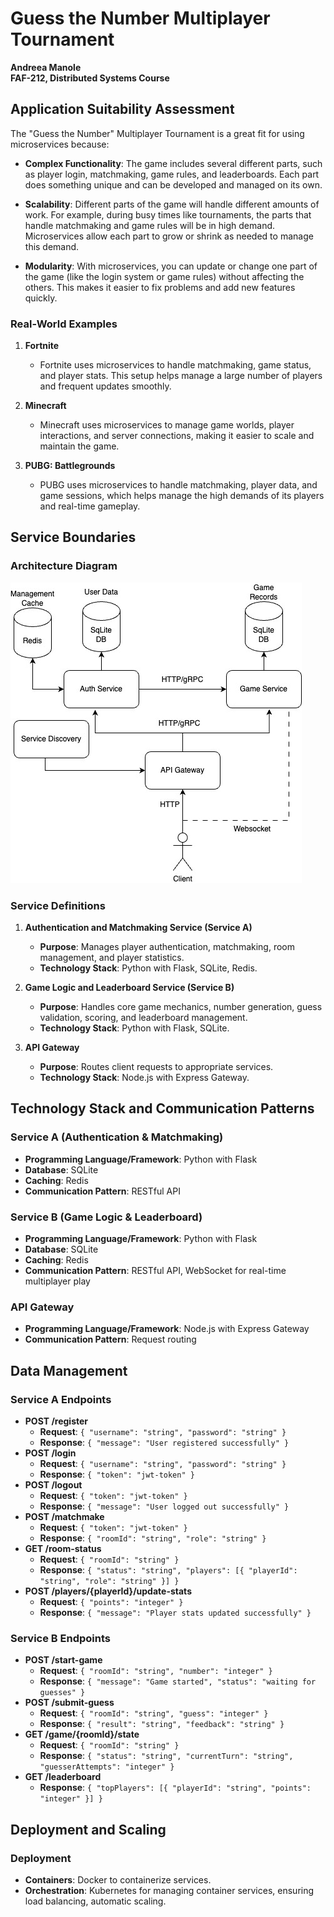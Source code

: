 # Guess the Number Multiplayer Tournament

**Andreea Manole**  
**FAF-212, Distributed Systems Course**

## Application Suitability Assessment

The "Guess the Number" Multiplayer Tournament is a great fit for using microservices because:

- **Complex Functionality**: The game includes several different parts, such as player login, matchmaking, game rules, and leaderboards. Each part does something unique and can be developed and managed on its own.

- **Scalability**: Different parts of the game will handle different amounts of work. For example, during busy times like tournaments, the parts that handle matchmaking and game rules will be in high demand. Microservices allow each part to grow or shrink as needed to manage this demand.

- **Modularity**: With microservices, you can update or change one part of the game (like the login system or game rules) without affecting the others. This makes it easier to fix problems and add new features quickly.

### Real-World Examples

1. **Fortnite**

   - Fortnite uses microservices to handle matchmaking, game status, and player stats. This setup helps manage a large number of players and frequent updates smoothly.

2. **Minecraft**

   - Minecraft uses microservices to manage game worlds, player interactions, and server connections, making it easier to scale and maintain the game.

3. **PUBG: Battlegrounds**
   - PUBG uses microservices to handle matchmaking, player data, and game sessions, which helps manage the high demands of its players and real-time gameplay.

## Service Boundaries

### Architecture Diagram

![Diagram](Diagrams/PAD1.jpg)

### Service Definitions

1. **Authentication and Matchmaking Service (Service A)**

   - **Purpose**: Manages player authentication, matchmaking, room management, and player statistics.
   - **Technology Stack**: Python with Flask, SQLite, Redis.

2. **Game Logic and Leaderboard Service (Service B)**

   - **Purpose**: Handles core game mechanics, number generation, guess validation, scoring, and leaderboard management.
   - **Technology Stack**: Python with Flask, SQLite.

3. **API Gateway**
   - **Purpose**: Routes client requests to appropriate services.
   - **Technology Stack**: Node.js with Express Gateway.

## Technology Stack and Communication Patterns

### Service A (Authentication & Matchmaking)

- **Programming Language/Framework**: Python with Flask
- **Database**: SQLite
- **Caching**: Redis
- **Communication Pattern**: RESTful API

### Service B (Game Logic & Leaderboard)

- **Programming Language/Framework**: Python with Flask
- **Database**: SQLite
- **Caching**: Redis
- **Communication Pattern**: RESTful API, WebSocket for real-time multiplayer play

### API Gateway

- **Programming Language/Framework**: Node.js with Express Gateway
- **Communication Pattern**: Request routing

## Data Management

### Service A Endpoints

- **POST /register**
  - **Request**: `{ "username": "string", "password": "string" }`
  - **Response**: `{ "message": "User registered successfully" }`
- **POST /login**
  - **Request**: `{ "username": "string", "password": "string" }`
  - **Response**: `{ "token": "jwt-token" }`
- **POST /logout**
  - **Request**: `{ "token": "jwt-token" }`
  - **Response**: `{ "message": "User logged out successfully" }`
- **POST /matchmake**
  - **Request**: `{ "token": "jwt-token" }`
  - **Response**: `{ "roomId": "string", "role": "string" }`
- **GET /room-status**
  - **Request**: `{ "roomId": "string" }`
  - **Response**: `{ "status": "string", "players": [{ "playerId": "string", "role": "string" }] }`
- **POST /players/{playerId}/update-stats**
  - **Request**: `{ "points": "integer" }`
  - **Response**: `{ "message": "Player stats updated successfully" }`

### Service B Endpoints

- **POST /start-game**
  - **Request**: `{ "roomId": "string", "number": "integer" }`
  - **Response**: `{ "message": "Game started", "status": "waiting for guesses" }`
- **POST /submit-guess**
  - **Request**: `{ "roomId": "string", "guess": "integer" }`
  - **Response**: `{ "result": "string", "feedback": "string" }`
- **GET /game/{roomId}/state**
  - **Request**: `{ "roomId": "string" }`
  - **Response**: `{ "status": "string", "currentTurn": "string", "guesserAttempts": "integer" }`
- **GET /leaderboard**
  - **Response**: `{ "topPlayers": [{ "playerId": "string", "points": "integer" }] }`

## Deployment and Scaling

### Deployment

- **Containers**: Docker to containerize services.
- **Orchestration**: Kubernetes for managing container services, ensuring load balancing, automatic scaling.
